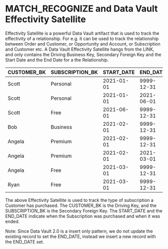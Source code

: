 # MATCH_RECOGNIZE and Data Vault Effectivity Satellite
Effectivity Satellite is a powerful Data Vault artifact that is used to track the effectivity of a relationship. For e.g. it can be used to track the relationship between Order and Customer, or Opportunity and Account, or Subscription and Customer etc. A Data Vault Effectivity Satellite hangs from the LINK, and only contains the Driving Business Key, Secondary Foreign Key and the Start Date and the End Date for a the Relationship.

| CUSTOMER_BK | SUBSCRIPTION_BK | START_DATE | END_DATE   |
|-------------|-----------------|------------|------------|
| Scott       | Personal        | 2021-01-01 | 9999-12-31 |
| Scott       | Personal        | 2021-01-01 | 2021-06-01 |
| Scott       | Free            | 2021-06-01 | 9999-12-31 |
| Bob         | Business        | 2021-02-01 | 9999-12-31 |
| Angela      | Premium         | 2021-02-01 | 9999-12-31 |
| Angela      | Premium         | 2021-02-01 | 2021-03-01 |
| Angela      | Free            | 2021-03-01 | 9999-12-31 |
| Ryan        | Free            | 2021-03-01 | 9999-12-31 |

The above Effectivity Satellite is used to track the type of subscription a Customer has purchased. The CUSTOMER_BK is the Driving Key, and the SUBSCRIPTION_BK is the Secondary Foreign Key. The START_DATE and the END_DATE indicate when the Subscription was purchased and when it was ended. 

Note: Since Data Vault 2.0 is a insert only pattern, we do not update the existing record to set the END_DATE, instead we insert a new record with the END_DATE set.

